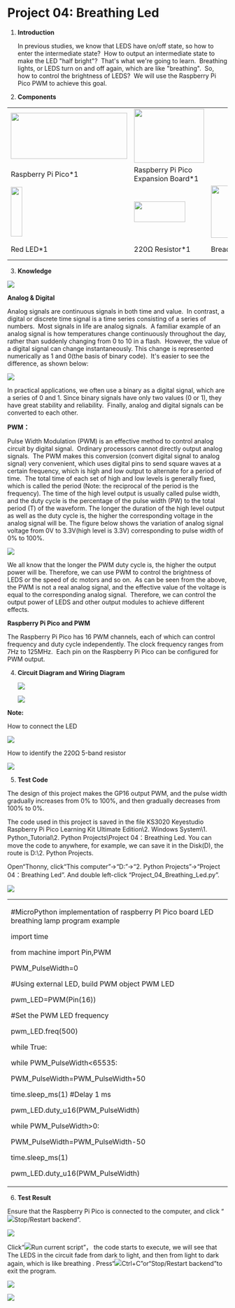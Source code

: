 # Project 04: Breathing Led

1.  **Introduction**
    
    In previous studies, we know that LEDS have on/off state, so how to
    enter the intermediate state?  How to output an intermediate state
    to make the LED "half bright"?  That's what we're going to
    learn.  Breathing lights, or LEDS turn on and off again, which are
    like "breathing".  So, how to control the brightness of LEDS?  We
    will use the Raspberry Pi Pico PWM to achieve this goal.  

2.  **Components**

<table>
<tbody>
<tr class="odd">
<td><img src="https://raw.githubusercontent.com/keyestudio/KS3020-KS3020F-Keyestudio-Raspberry-Pi-Pico-Ultimate-Starter-Kit-Python/master/media/19a8d68dfaf5224addb911f981c31ffc.jpeg" style="width:2.76597in;height:1.10069in" /></td>
<td><img src="https://raw.githubusercontent.com/keyestudio/KS3020-KS3020F-Keyestudio-Raspberry-Pi-Pico-Ultimate-Starter-Kit-Python/master/media/bbed91c0b45fcafc7e7163bfeabf68f9.png" style="width:1.67014in;height:1.28472in" /></td>
<td></td>
<td></td>
<td></td>
</tr>
<tr class="even">
<td>Raspberry Pi Pico*1</td>
<td>Raspberry Pi Pico Expansion Board*1</td>
<td></td>
<td></td>
<td></td>
</tr>
<tr class="odd">
<td><img src="https://raw.githubusercontent.com/keyestudio/KS3020-KS3020F-Keyestudio-Raspberry-Pi-Pico-Ultimate-Starter-Kit-Python/master/media/7eb361d680dfa351f07f8527aeb37abd.png" style="width:0.275in;height:1.17361in" /></td>
<td><img src="https://raw.githubusercontent.com/keyestudio/KS3020-KS3020F-Keyestudio-Raspberry-Pi-Pico-Ultimate-Starter-Kit-Python/master/media/098a2730d0b0a2a4b2079e0fc87fd38b.png" style="width:1.22639in;height:0.49236in" /></td>
<td><img src="https://raw.githubusercontent.com/keyestudio/KS3020-KS3020F-Keyestudio-Raspberry-Pi-Pico-Ultimate-Starter-Kit-Python/master/media/e380dd26e4825be9a768973802a55fe6.png" style="width:0.50347in;height:1.23333in" /></td>
<td><img src="https://raw.githubusercontent.com/keyestudio/KS3020-KS3020F-Keyestudio-Raspberry-Pi-Pico-Ultimate-Starter-Kit-Python/master/media/c801a7baee258ff7f5f28ac6e9a7097b.png" style="width:0.66736in;height:0.64097in" /></td>
<td><img src="https://raw.githubusercontent.com/keyestudio/KS3020-KS3020F-Keyestudio-Raspberry-Pi-Pico-Ultimate-Starter-Kit-Python/master/media/7dcbd02995be3c142b2f97df7f7c03ce.png" style="width:1.05903in;height:0.56667in" /></td>
</tr>
<tr class="even">
<td>Red LED*1</td>
<td>220Ω Resistor*1</td>
<td>Breadboard*1</td>
<td>Jumper Wire*2</td>
<td>USB Cable*1</td>
</tr>
</tbody>
</table>

3.  **Knowledge**

![](/media/6549bdbfd4e7b6b2b341012105d655e8.png)

**Analog & Digital**

Analog signals are continuous signals in both time and value.  In
contrast, a digital or discrete time signal is a time series consisting
of a series of numbers.  Most signals in life are analog signals.  A
familiar example of an analog signal is how temperatures change
continuously throughout the day, rather than suddenly changing from 0 to
10 in a flash.  However, the value of a digital signal can change
instantaneously. This change is represented numerically as 1 and 0(the
basis of binary code).  It's easier to see the difference, as shown
below:

![](/media/4bdf6127e563b453a1fd8953b4ebb277.png)

In practical applications, we often use a binary as a digital signal,
which are a series of 0 and 1. Since binary signals have only two values
(0 or 1), they have great stability and reliability.  Finally, analog
and digital signals can be converted to each other. 

**PWM：**

Pulse Width Modulation (PWM) is an effective method to control analog
circuit by digital signal.  Ordinary processors cannot directly output
analog signals.  The PWM makes this conversion (convert digital signal
to analog signal) very convenient, which uses digital pins to send
square waves at a certain frequency, which is high and low output to
alternate for a period of time.  The total time of each set of high and
low levels is generally fixed, which is called the period (Note: the
reciprocal of the period is the frequency). The time of the high level
output is usually called pulse width, and the duty cycle is the
percentage of the pulse width (PW) to the total period (T) of the
waveform. The longer the duration of the high level output as well as
the duty cycle is, the higher the corresponding voltage in the analog
signal will be. The figure below shows the variation of analog signal
voltage from 0V to 3.3V(high level is 3.3V) corresponding to pulse width
of 0% to 100%.  

![](/media/a439e1bd8a4578b43b7188c821d58594.jpeg)

We all know that the longer the PWM duty cycle is, the higher the output
power will be. Therefore, we can use PWM to control the brightness of
LEDS or the speed of dc motors and so on.  As can be seen from the
above, the PWM is not a real analog signal, and the effective value of
the voltage is equal to the corresponding analog signal.  Therefore, we
can control the output power of LEDS and other output modules to achieve
different effects.

**Raspberry Pi Pico and PWM**

The Raspberry Pi Pico has 16 PWM channels, each of which can control
frequency and duty cycle independently. The clock frequency ranges from
7Hz to 125MHz.  Each pin on the Raspberry Pi Pico can be configured for
PWM output.  

4.  **Circuit Diagram and** **Wiring Diagram**
    
    ![](/media/cb069d7553d861e3293d8bdbe85bbd05.png)
    
    ![](/media/898285da10fa9b39e52a02bc68758d27.png)

**Note:**

How to connect the LED

![](/media/42ff6f405dfa128593827de5aa03e94b.png)

How to identify the 220Ω 5-band resistor

![](/media/55c0199544e9819328f6d5778f10d7d0.png)

5.  **Test Code**

The design of this project makes the GP16 output PWM, and the pulse
width gradually increases from 0% to 100%, and then gradually decreases
from 100% to 0%.  

The code used in this project is saved in the file KS3020 Keyestudio
Raspberry Pi Pico Learning Kit Ultimate Edition\\2. Windows System\\1.
Python\_Tutorial\\2. Python Projects\\Project 04：Breathing Led. You can
move the code to anywhere, for example, we can save it in the Disk(D),
the route is D:\\2. Python Projects.

Open“Thonny, click“This computer”→“D:”→“2. Python Projects”→“Project
04：Breathing Led”. And double left-click
“Project\_04\_Breathing\_Led.py”.

![](/media/d0616993fc8b1deb9db4414e3146e602.png)

<table>
<tbody>
<tr class="odd">
<td><p>#MicroPython implementation of raspberry PI Pico board LED breathing lamp program example</p>
<p>import time</p>
<p>from machine import Pin,PWM</p>
<p>PWM_PulseWidth=0</p>
<p>#Using external LED, build PWM object PWM LED</p>
<p>pwm_LED=PWM(Pin(16))</p>
<p>#Set the PWM LED frequency</p>
<p>pwm_LED.freq(500)</p>
<p>while True:</p>
<p>while PWM_PulseWidth&lt;65535:</p>
<p>PWM_PulseWidth=PWM_PulseWidth+50</p>
<p>time.sleep_ms(1) #Delay 1 ms</p>
<p>pwm_LED.duty_u16(PWM_PulseWidth)</p>
<p>while PWM_PulseWidth&gt;0:</p>
<p>PWM_PulseWidth=PWM_PulseWidth-50</p>
<p>time.sleep_ms(1)</p>
<p>pwm_LED.duty_u16(PWM_PulseWidth)</p></td>
</tr>
</tbody>
</table>

6.  **Test Result**

Ensure that the Raspberry Pi Pico is connected to the computer, and
click “![](/media/27451c8a9c13e29d02bc0f5831cfaf1f.png)Stop/Restart backend”.

![](/media/4daa8b74aec8af6056ec2a61ebabf397.png)

Click“![](/media/da852227207616ccd9aff28f19e02690.png)Run current script”， the code starts to
execute, we will see that The LEDS in the circuit fade from dark to
light, and then from light to dark again, which is like breathing .
Press“![](/media/27451c8a9c13e29d02bc0f5831cfaf1f.png)Ctrl+C”or“Stop/Restart backend”to exit the
program.

![](/media/957f4e2178c1126f724bc8e012568e31.png)

![](/media/3673c95868f245ee28365de8e51d2ced.png)
